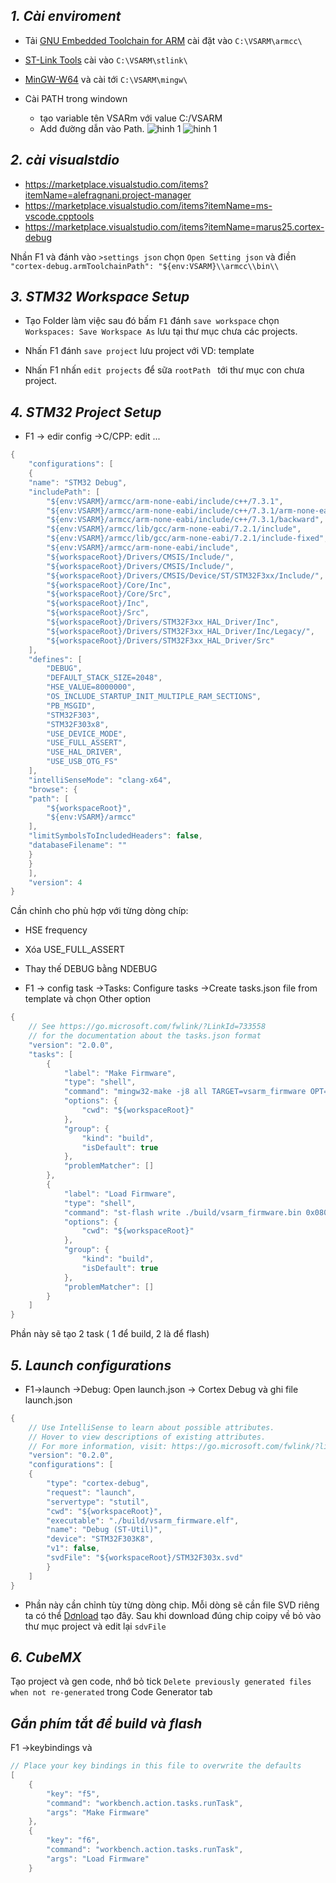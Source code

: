 ***1. Cài enviroment***
------------

- Tải [GNU Embedded Toolchain for ARM](https://developer.arm.com/open-source/gnu-toolchain/gnu-rm/downloads) cài đặt vào ```C:\VSARM\armcc\```

- [ST-Link Tools](https://github.com/texane/stlink/releases) cài vào ```C:\VSARM\stlink\```

- [MinGW-W64](https://sourceforge.net/projects/mingw-w64/) và cài tới ```C:\VSARM\mingw\``` 

- Cài PATH trong windown

    - tạo variable  tên VSARm với value C:/VSARM
    - Add đường dẫn vào Path.
![ hinh 1](/doc/cc1.png)
![ hinh 1](/doc/cc2.png)

***2. cài visualstdio***
----------

- https://marketplace.visualstudio.com/items?itemName=alefragnani.project-manager
- https://marketplace.visualstudio.com/items?itemName=ms-vscode.cpptools
- https://marketplace.visualstudio.com/items?itemName=marus25.cortex-debug

Nhần F1 và đánh vào ```>settings json``` chọn ```Open Setting json``` và điền
```"cortex-debug.armToolchainPath": "${env:VSARM}\\armcc\\bin\\```

***3. STM32 Workspace Setup***
---------

- Tạo Folder làm việc sau đó bấm ```F1``` đánh ```save workspace``` chọn ```Workspaces: Save Workspace As``` lưu tại thư mục chưa các projects.

- Nhấn F1 đánh ```save project``` lưu project với VD: template

- Nhấn F1 nhấn ```edit projects``` để sữa ```rootPath ``` tới thư mục con chưa project.

***4. STM32 Project Setup***
------------

- F1 -> edir config ->C/CPP: edit ...

```c
{
    "configurations": [
    {
    "name": "STM32 Debug",
    "includePath": [
        "${env:VSARM}/armcc/arm-none-eabi/include/c++/7.3.1",
        "${env:VSARM}/armcc/arm-none-eabi/include/c++/7.3.1/arm-none-eabi",
        "${env:VSARM}/armcc/arm-none-eabi/include/c++/7.3.1/backward",
        "${env:VSARM}/armcc/lib/gcc/arm-none-eabi/7.2.1/include",
        "${env:VSARM}/armcc/lib/gcc/arm-none-eabi/7.2.1/include-fixed",
        "${env:VSARM}/armcc/arm-none-eabi/include",
        "${workspaceRoot}/Drivers/CMSIS/Include/",
        "${workspaceRoot}/Drivers/CMSIS/Include/",
        "${workspaceRoot}/Drivers/CMSIS/Device/ST/STM32F3xx/Include/",
        "${workspaceRoot}/Core/Inc",
        "${workspaceRoot}/Core/Src",
        "${workspaceRoot}/Inc",
        "${workspaceRoot}/Src",
        "${workspaceRoot}/Drivers/STM32F3xx_HAL_Driver/Inc",
        "${workspaceRoot}/Drivers/STM32F3xx_HAL_Driver/Inc/Legacy/",
        "${workspaceRoot}/Drivers/STM32F3xx_HAL_Driver/Src"
    ],
    "defines": [
        "DEBUG",
        "DEFAULT_STACK_SIZE=2048",
        "HSE_VALUE=8000000",
        "OS_INCLUDE_STARTUP_INIT_MULTIPLE_RAM_SECTIONS",
        "PB_MSGID",
        "STM32F303",
        "STM32F303x8",
        "USE_DEVICE_MODE",
        "USE_FULL_ASSERT",
        "USE_HAL_DRIVER",
        "USE_USB_OTG_FS"
    ],
    "intelliSenseMode": "clang-x64",
    "browse": {
    "path": [
        "${workspaceRoot}",
        "${env:VSARM}/armcc"
    ],
    "limitSymbolsToIncludedHeaders": false,
    "databaseFilename": ""
    }
    }
    ],
    "version": 4
}
```

Cần chỉnh cho phù hợp với từng dòng chíp:

- HSE frequency
- Xóa USE_FULL_ASSERT
- Thay thế DEBUG  bằng NDEBUG 


- F1 -> config task ->Tasks: Configure tasks ->Create tasks.json file from template và chọn Other option

```c
{
    // See https://go.microsoft.com/fwlink/?LinkId=733558
    // for the documentation about the tasks.json format
    "version": "2.0.0",
    "tasks": [
        {
            "label": "Make Firmware",
            "type": "shell",
            "command": "mingw32-make -j8 all TARGET=vsarm_firmware OPT=\"-O2\" BINPATH=\"${env:VSARM}armcc\/bin\"",
            "options": {
                "cwd": "${workspaceRoot}"
            }, 
            "group": {
                "kind": "build",
                "isDefault": true
            },
            "problemMatcher": []
        },
        {
            "label": "Load Firmware",
            "type": "shell",
            "command": "st-flash write ./build/vsarm_firmware.bin 0x08000000",
            "options": {
                "cwd": "${workspaceRoot}"
            },
            "group": {
                "kind": "build",
                "isDefault": true
            },
            "problemMatcher": []
        }
    ]
}
```

Phần này sẽ tạo 2 task ( 1 để build,  2 là để flash)


***5. Launch configurations***
--------------

- F1->launch ->Debug: Open launch.json -> Cortex Debug và ghi file launch.json

```c
{
    // Use IntelliSense to learn about possible attributes.
    // Hover to view descriptions of existing attributes.
    // For more information, visit: https://go.microsoft.com/fwlink/?linkid=830387
    "version": "0.2.0",
    "configurations": [
    {
        "type": "cortex-debug",
        "request": "launch",
        "servertype": "stutil",
        "cwd": "${workspaceRoot}",
        "executable": "./build/vsarm_firmware.elf",
        "name": "Debug (ST-Util)",
        "device": "STM32F303K8",
        "v1": false,
        "svdFile": "${workspaceRoot}/STM32F303x.svd"
        }
    ]
}
```

- Phần này cần chỉnh tùy từng dòng chip.
Mỗi dòng sẽ cần file SVD riêng ta có thể [Dơnload](https://github.com/posborne/cmsis-svd/tree/master/data/STMicro.) tạo đây.
Sau khi download đúng chip coipy về bỏ vào thư mục project và edit lại ```sdvFile```

***6. CubeMX***
-----------

Tạo project và gen code, nhớ bỏ tick  ```Delete previously generated files when not re-generated``` trong Code Generator tab

***Gắn phím tắt để build và flash***
-------------


F1 ->keybindings  và 

```c
// Place your key bindings in this file to overwrite the defaults
[
    {
        "key": "f5",
        "command": "workbench.action.tasks.runTask",
        "args": "Make Firmware"
    },
    {
        "key": "f6",
        "command": "workbench.action.tasks.runTask",
        "args": "Load Firmware"
    }    

```